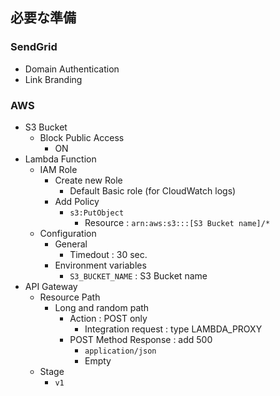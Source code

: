 ## 必要な準備

### SendGrid

- Domain Authentication
- Link Branding

### AWS

- S3 Bucket
  - Block Public Access
    - ON
- Lambda Function
  - IAM Role
    - Create new Role
      - Default Basic role (for CloudWatch logs)
    - Add Policy
      - `s3:PutObject`
        - Resource : `arn:aws:s3:::[S3 Bucket name]/*`
  - Configuration
    - General
      - Timedout : 30 sec.
    - Environment variables
      - `S3_BUCKET_NAME` : S3 Bucket name
- API Gateway
  - Resource Path
    - Long and random path
      - Action : POST only
        - Integration request : type LAMBDA_PROXY
      - POST Method Response : add 500
        - `application/json`
        - Empty
  - Stage
    - `v1`
